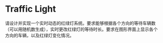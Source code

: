 # Traffic Light
请设计并实现一个实时动态的红绿灯系统。要求能够根据各个方向的等待车辆数（可以用随机数生成），实时更改红绿灯的等待时长。要求在图形界面上显示各个方向的车辆，以及红绿灯变化情况。
